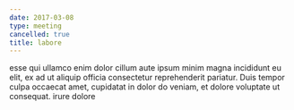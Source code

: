 ```yaml
---
date: 2017-03-08
type: meeting
cancelled: true
title: labore
---
```

esse qui ullamco enim dolor cillum aute ipsum minim magna incididunt eu elit, ex ad ut aliquip officia consectetur reprehenderit pariatur. Duis tempor culpa occaecat amet, cupidatat in dolor do veniam, et dolore voluptate ut consequat. irure dolore